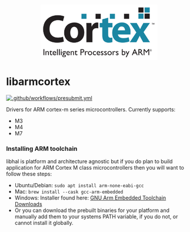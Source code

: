 <p align="center">
  <img height="150" src="logo.svg">
</p>

# libarmcortex

[![.github/workflows/presubmit.yml](https://github.com/libhal/libarmcortex/actions/workflows/presubmit.yml/badge.svg?branch=main)](https://github.com/libhal/libarmcortex/actions/workflows/presubmit.yml)

Drivers for ARM cortex-m series microcontrollers. Currently supports:

* M3
* M4
* M7

### Installing ARM toolchain

libhal is platform and architecture agnostic but if you do plan to build
application for ARM Cortex M class microcontrollers then you will want to follow
these steps:

- Ubuntu/Debian: `sudo apt install arm-none-eabi-gcc`
- Mac: `brew install --cask gcc-arm-embedded`
- Windows: Installer found here: [GNU Arm Embedded Toolchain Downloads](https://developer.arm.com/tools-and-software/open-source-software/developer-tools/gnu-toolchain/gnu-rm/downloads)
- Or you can download the prebuilt binaries for your platform and manually
  add them to your systems PATH variable, if you do not, or cannot install
  it globally.